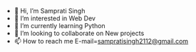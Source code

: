 - 👋 Hi, I’m Samprati Singh
- 👀 I’m interested in Web Dev
- 🌱 I’m currently learning Python
- 💞️ I’m looking to collaborate on New projects
- 📫 How to reach me E-mail=sampratisingh2112@gmail.com

<!---
SaM21120309/SaM21120309 is a ✨ special ✨ repository because its `README.md` (this file) appears on your GitHub profile.
You can click the Preview link to take a look at your changes.
--->
